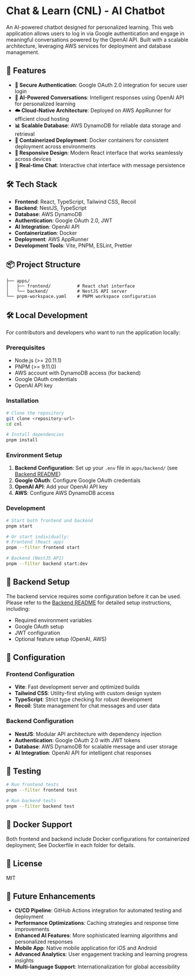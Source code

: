 # Chat & Learn (CNL) - AI Chatbot

An AI-powered chatbot designed for personalized learning. This web application allows users to log in via Google authentication and engage in meaningful conversations powered by the OpenAI API. Built with a scalable architecture, leveraging AWS services for deployment and database management.

## 🚀 Features

- **🔐 Secure Authentication**: Google OAuth 2.0 integration for secure user login
- **🤖 AI-Powered Conversations**: Intelligent responses using OpenAI API for personalized learning
- **☁️ Cloud-Native Architecture**: Deployed on AWS AppRunner for efficient cloud hosting
- **📊 Scalable Database**: AWS DynamoDB for reliable data storage and retrieval
- **🐳 Containerized Deployment**: Docker containers for consistent deployment across environments
- **📱 Responsive Design**: Modern React interface that works seamlessly across devices
- **🔄 Real-time Chat**: Interactive chat interface with message persistence

## 🛠️ Tech Stack

- **Frontend**: React, TypeScript, Tailwind CSS, Recoil
- **Backend**: NestJS, TypeScript
- **Database**: AWS DynamoDB
- **Authentication**: Google OAuth 2.0, JWT
- **AI Integration**: OpenAI API
- **Containerization**: Docker
- **Deployment**: AWS AppRunner
- **Development Tools**: Vite, PNPM, ESLint, Prettier

## 📦 Project Structure

```
├── apps/
│   ├── frontend/          # React chat interface
│   └── backend/           # NestJS API server
└── pnpm-workspace.yaml    # PNPM workspace configuration
```

<!-- ## 🌐 Live Application

**Chat & Learn is deployed and ready to use!**

Visit the live application to start chatting and learning with AI assistance. -->

## 🛠️ Local Development

For contributors and developers who want to run the application locally:

### Prerequisites

- Node.js (>= 20.11.1)
- PNPM (>= 9.11.0)
- AWS account with DynamoDB access (for backend)
- Google OAuth credentials
- OpenAI API key

### Installation

```bash
# Clone the repository
git clone <repository-url>
cd cnl

# Install dependencies
pnpm install
```

### Environment Setup

1. **Backend Configuration**: Set up your `.env` file in `apps/backend/` (see [Backend README](./apps/backend/README.md))
2. **Google OAuth**: Configure Google OAuth credentials
3. **OpenAI API**: Add your OpenAI API key
4. **AWS**: Configure AWS DynamoDB access

### Development

```bash
# Start both frontend and backend
pnpm start

# Or start individually:
# Frontend (React app)
pnpm --filter frontend start

# Backend (NestJS API)
pnpm --filter backend start:dev
```

## 🔧 Backend Setup

The backend service requires some configuration before it can be used. Please refer to the [Backend README](./apps/backend/README.md) for detailed setup instructions, including:

- Required environment variables
- Google OAuth setup
- JWT configuration
- Optional feature setup (OpenAI, AWS)

## 🔧 Configuration

### Frontend Configuration

- **Vite**: Fast development server and optimized builds
- **Tailwind CSS**: Utility-first styling with custom design system
- **TypeScript**: Strict type checking for robust development
- **Recoil**: State management for chat messages and user data

### Backend Configuration

- **NestJS**: Modular API architecture with dependency injection
- **Authentication**: Google OAuth 2.0 with JWT tokens
- **Database**: AWS DynamoDB for scalable message and user storage
- **AI Integration**: OpenAI API for intelligent chat responses

## 🧪 Testing

```bash
# Run frontend tests
pnpm --filter frontend test

# Run backend tests
pnpm --filter backend test
```

## 🐳 Docker Support

Both frontend and backend include Docker configurations for containerized deployment;
See Dockerfile in each folder for details.

## 📝 License

MIT

## 🚀 Future Enhancements

- **CI/CD Pipeline**: GitHub Actions integration for automated testing and deployment
- **Performance Optimizations**: Caching strategies and response time improvements
- **Enhanced AI Features**: More sophisticated learning algorithms and personalized responses
- **Mobile App**: Native mobile application for iOS and Android
- **Advanced Analytics**: User engagement tracking and learning progress insights
- **Multi-language Support**: Internationalization for global accessibility
